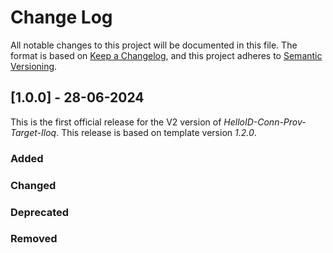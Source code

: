 # Change Log

All notable changes to this project will be documented in this file. The format is based on [Keep a Changelog](https://keepachangelog.com), and this project adheres to [Semantic Versioning](https://semver.org).

## [1.0.0] - 28-06-2024

This is the first official release for the V2   version of _HelloID-Conn-Prov-Target-Iloq_. This release is based on template version _1.2.0_.

### Added

### Changed

### Deprecated

### Removed